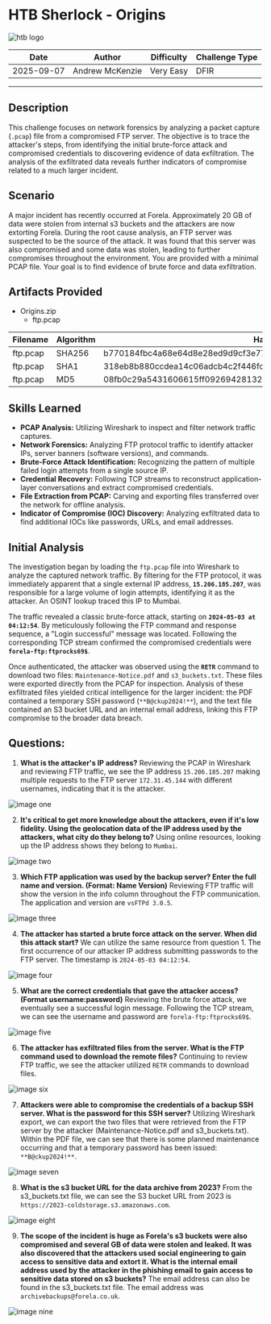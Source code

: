 # HTB Sherlock - Origins

![htb logo](./Images/htb_logo.png)

| Date       | Author          | Difficulty | Challenge Type |
| ---------- | --------------- | ---------- | -------------- |
| 2025-09-07 | Andrew McKenzie | Very Easy  | DFIR           |

---
## Description
This challenge focuses on network forensics by analyzing a packet capture (`.pcap`) file from a compromised FTP server. The objective is to trace the attacker's steps, from identifying the initial brute-force attack and compromised credentials to discovering evidence of data exfiltration. The analysis of the exfiltrated data reveals further indicators of compromise related to a much larger incident.
## Scenario
A major incident has recently occurred at Forela. Approximately 20 GB of data were stolen from internal s3 buckets and the attackers are now extorting Forela. During the root cause analysis, an FTP server was suspected to be the source of the attack. It was found that this server was also compromised and some data was stolen, leading to further compromises throughout the environment. You are provided with a minimal PCAP file. Your goal is to find evidence of brute force and data exfiltration.
## Artifacts Provided
- Origins.zip
	- ftp.pcap

| Filename | Algorithm | Hash                                                             |
| -------- | --------- | ---------------------------------------------------------------- |
| ftp.pcap | SHA256    | b770184fbc4a68e64d8e28ed9d9cf3e778ca441869736b8b33d13ab69e317c8b |
| ftp.pcap | SHA1      | 318eb8b880ccdea14c06adcb4c2f446fcf18ac5d                         |
| ftp.pcap | MD5       | 08fb0c29a5431606615ff09269428132                                 |
## Skills Learned
- **PCAP Analysis:** Utilizing Wireshark to inspect and filter network traffic captures.
- **Network Forensics:** Analyzing FTP protocol traffic to identify attacker IPs, server banners (software versions), and commands.
- **Brute-Force Attack Identification:** Recognizing the pattern of multiple failed login attempts from a single source IP.
- **Credential Recovery:** Following TCP streams to reconstruct application-layer conversations and extract compromised credentials.
- **File Extraction from PCAP:** Carving and exporting files transferred over the network for offline analysis.
- **Indicator of Compromise (IOC) Discovery:** Analyzing exfiltrated data to find additional IOCs like passwords, URLs, and email addresses.
## Initial Analysis
The investigation began by loading the `ftp.pcap` file into Wireshark to analyze the captured network traffic. By filtering for the FTP protocol, it was immediately apparent that a single external IP address, **`15.206.185.207`**, was responsible for a large volume of login attempts, identifying it as the attacker. An OSINT lookup traced this IP to Mumbai.

The traffic revealed a classic brute-force attack, starting on **`2024-05-03 at 04:12:54`**. By meticulously following the FTP command and response sequence, a "Login successful" message was located. Following the corresponding TCP stream confirmed the compromised credentials were **`forela-ftp:ftprocks69$`**.

Once authenticated, the attacker was observed using the **`RETR`** command to download two files: `Maintenance-Notice.pdf` and `s3_buckets.txt`. These files were exported directly from the PCAP for inspection. Analysis of these exfiltrated files yielded critical intelligence for the larger incident: the PDF contained a temporary SSH password (`**B@ckup2024!**`), and the text file contained an S3 bucket URL and an internal email address, linking this FTP compromise to the broader data breach.
## Questions:
1. **What is the attacker's IP address?**
Reviewing the PCAP in Wireshark and reviewing FTP traffic, we see the IP address `15.206.185.207` making multiple requests to the FTP server `172.31.45.144` with different usernames, indicating that it is the attacker.

![image one](./Images/Pasted%20image%2020250907074156.png)

2. **It's critical to get more knowledge about the attackers, even if it's low fidelity. Using the geolocation data of the IP address used by the attackers, what city do they belong to?**
Using online resources, looking up the IP address shows they belong to `Mumbai`.

![image two](./Images/Pasted%20image%2020250907074310.png)

3. **Which FTP application was used by the backup server? Enter the full name and version. (Format: Name Version)**
Reviewing FTP traffic will show the version in the info column throughout the FTP communication. The application and version are `vsFTPd 3.0.5`.

![image three](./Images/Pasted%20image%2020250907074553.png)

4. **The attacker has started a brute force attack on the server. When did this attack start?**
We can utilize the same resource from question 1. The first occurrence of our attacker IP address submitting passwords to the FTP server. The timestamp is `2024-05-03 04:12:54`.

![image four](./Images/Pasted%20image%2020250907074721.png)

5. **What are the correct credentials that gave the attacker access? (Format username:password)**
Reviewing the brute force attack, we eventually see a successful login message. Following the TCP stream, we can see the username and password are `forela-ftp:ftprocks69$`.

![image five](./Images/Pasted%20image%2020250907074926.png)

6. **The attacker has exfiltrated files from the server. What is the FTP command used to download the remote files?**
Continuing to review FTP traffic, we see the attacker utilized `RETR` commands to download files.

![image six](./Images/Pasted%20image%2020250907075124.png)

7. **Attackers were able to compromise the credentials of a backup SSH server. What is the password for this SSH server?**
Utilizing Wireshark export, we can export the two files that were retrieved from the FTP server by the attacker (Maintenance-Notice.pdf and s3_buckets.txt). Within the PDF file, we can see that there is some planned maintenance occurring and that a temporary password has been issued: `**B@ckup2024!**`.

![image seven](./Images/Pasted%20image%2020250907075526.png)

8. **What is the s3 bucket URL for the data archive from 2023?**
From the s3_buckets.txt file, we can see the S3 bucket URL from 2023 is `https://2023-coldstorage.s3.amazonaws.com`.

![image eight](./Images/Pasted%20image%2020250907075612.png)

9. **The scope of the incident is huge as Forela's s3 buckets were also compromised and several GB of data were stolen and leaked. It was also discovered that the attackers used social engineering to gain access to sensitive data and extort it. What is the internal email address used by the attacker in the phishing email to gain access to sensitive data stored on s3 buckets?**
The email address can also be found in the s3_buckets.txt file. The email address was `archivebackups@forela.co.uk`.

![image nine](./Images/Pasted%20image%2020250907080009.png)